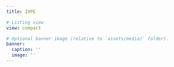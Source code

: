 ```yaml
---
title: IXPE

# Listing view
view: compact

# Optional banner image (relative to `assets/media/` folder).
banner:
  caption: ''
  image: ''
---
```


